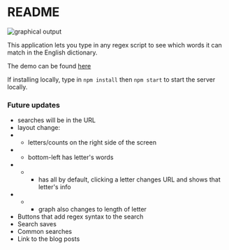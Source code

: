 # README

![graphical output](https://imgur.com/AZKTrX9.png)

This application lets you type in any regex script to see which words it can match in the English dictionary.

The demo can be found [here](https://regexdictionary.herokuapp.com/)

If installing locally, type in `npm install` then `npm start` to start the server locally.

### Future updates
- searches will be in the URL
- layout change:
- - letters/counts on the right side of the screen
- - bottom-left has letter's words
- - - has all by default, clicking a letter changes URL and shows that letter's info
- - - graph also changes to length of letter
- Buttons that add regex syntax to the search
- Search saves
- Common searches
- Link to the blog posts
